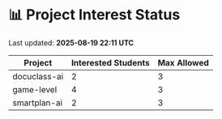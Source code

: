# 📊 Project Interest Status

Last updated: **2025-08-19 22:11 UTC**

| Project | Interested Students | Max Allowed |
|---------|---------------------|-------------|
| docuclass-ai | 2 | 3 |
| game-level | 4 | 3 |
| smartplan-ai | 2 | 3 |
